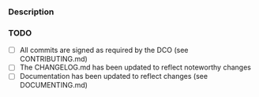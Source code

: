 ### Description

<!--
Describe your changes. Please provide a thoughtful description
that respects the time of your reviewers.

Include any "Closes #123" or "Ref #123" statements.
-->

### TODO

- [ ] All commits are signed as required by the DCO (see CONTRIBUTING.md)
- [ ] The CHANGELOG.md has been updated to reflect noteworthy changes
- [ ] Documentation has been updated to reflect changes (see DOCUMENTING.md)